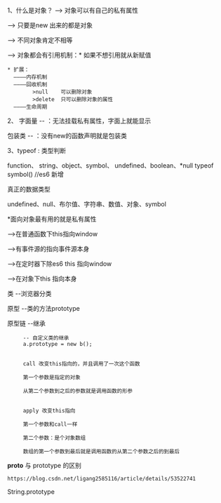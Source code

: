 1、什么是对象？
  --> 对象可以有自己的私有属性

  --> 只要是new 出来的都是对象

  --> 不同对象肯定不相等

  --> 对象都会有引用机制：* 如果不想引用就从新赋值
  	
  	* 扩展：
  	  ————内存机制
  	  ————回收机制  
  	  		>null	 可以删除对象
  	  		>delete  只可以删除对象的属性
  	  ————生命周期


2、
字面量 -- ：无法挂载私有属性，字面上就能显示

包装类 -- ：没有new的函数声明就是包装类 


3、typeof : 类型判断

function、 string、object、symbol、 undefined、boolean、*null
typeof symbol() //es6 新增



真正的数据类型

undefined、null、布尔值、字符串、数值、对象、symbol


*面向对象最有用的就是私有属性


-->在普通函数下this指向window

-->有事件源的指向事件源本身

-->在定时器下除es6 this 指向window

-->在对象下this 指向本身



类     --浏览器分类

原型   --类的方法prototype

原型链 --继承

		 -- 自定义类的继承
		 a.prototype = new b();


		 call 改变this指向的，并且调用了一次这个函数

		 第一个参数是指定的对象

		 从第二个参数到之后的参数就是调用函数的形参


		 apply 改变this指向

		 第一个参数和call一样

		 第二个参数：是个对象数组

		 数组的第一个参数到最后就是调用函数的从第二个参数之后的到最后


__proto__ 与 prototype 的区别

	https://blog.csdn.net/ligang2585116/article/details/53522741



String.prototype







